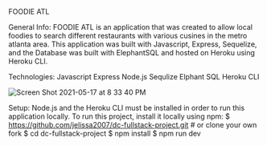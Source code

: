 FOODIE ATL

General Info:
FOODIE ATL is an application that was created to allow local foodies to search different restaurants with various cusines in the metro atlanta area. This application was built with Javascript, Express, Sequelize, and the Database was built with ElephantSQL and hosted on Heroku using Heroku CLI.

Technologies:
Javascript
Express
Node.js
Sequlize
Elphant SQL
Heroku CLI

![Screen Shot 2021-05-17 at 8 33 40 PM](https://user-images.githubusercontent.com/77135051/118572780-34bc7f00-b74f-11eb-9b5d-4bb47accc357.png)

Setup:
Node.js and the Heroku CLI must be installed in order to run this application locally.
To run this project, install it locally using npm:
$ https://github.com/jelissa2007/dc-fullstack-project.git # or clone your own fork
$ cd dc-fullstack-project
$ npm install
$ npm run dev
